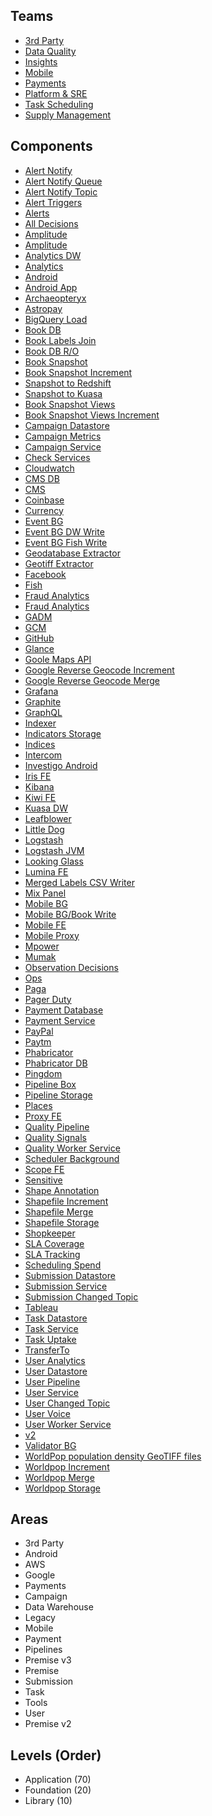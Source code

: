 ## Teams
* [3rd Party](/teams/3rd-party.md)
* [Data Quality](/teams/data-quality.md)
* [Insights](/teams/insights.md)
* [Mobile](/teams/mobile.md)
* [Payments](/teams/payments.md)
* [Platform & SRE](/teams/platform.md)
* [Task Scheduling](/teams/scheduling.md)
* [Supply Management](/teams/supply.md)

## Components
* [Alert Notify](/components/alert-notify.md)
* [Alert Notify Queue](/components/alert-notify-queue.md)
* [Alert Notify Topic](/components/alert-notify-topic.md)
* [Alert Triggers](/components/alert-triggers-topic.md)
* [Alerts](/components/alerts.md)
* [All Decisions](/components/all-decisions.md)
* [Amplitude](/components/amplitude.md)
* [Amplitude](/components/amplitude-schema.md)
* [Analytics DW](/components/analytics-dw.md)
* [Analytics](/components/analytics-schema.md)
* [Android](/components/android.md)
* [Android App](/components/android-v2.md)
* [Archaeopteryx](/components/archaeopteryx.md)
* [Astropay](/components/astropay.md)
* [BigQuery Load](/components/big-query-load.md)
* [Book DB](/components/book.md)
* [Book Labels Join](/components/book-labels-join.md)
* [Book DB R/O](/components/book-read.md)
* [Book Snapshot](/components/book-snapshot.md)
* [Book Snapshot Increment](/components/book-snapshot-increment.md)
* [Snapshot to Redshift](/components/book-snapshot-to-redshift-dw.md)
* [Snapshot to Kuasa](/components/book-snapshot-to-redshift-kuasa.md)
* [Book Snapshot Views](/components/book-snapshot-views.md)
* [Book Snapshot Views Increment](/components/book-snapshot-views-increment.md)
* [Campaign Datastore](/components/campaign-datastore.md)
* [Campaign Metrics](/components/campaign-metrics.md)
* [Campaign Service](/components/campaign-service.md)
* [Check Services](/components/check-services.md)
* [Cloudwatch](/components/cloudwatch.md)
* [CMS DB](/components/cms-db.md)
* [CMS](/components/cms-fe.md)
* [Coinbase](/components/coinbase.md)
* [Currency](/components/currency.md)
* [Event BG](/components/event-bg.md)
* [Event BG DW Write](/components/event-bg-dw-write.md)
* [Event BG Fish Write](/components/event-bg-fish-write.md)
* [Geodatabase Extractor](/components/extract-geodatabase.md)
* [Geotiff Extractor](/components/extract-geotiff.md)
* [Facebook](/components/facebook.md)
* [Fish](/components/fish.md)
* [Fraud Analytics](/components/fraud-analytics-daily.md)
* [Fraud Analytics](/components/fraud-police-daily.md)
* [GADM](/components/gadm.md)
* [GCM](/components/gcm.md)
* [GitHub](/components/github.md)
* [Glance](/components/glance.md)
* [Goole Maps API](/components/google-maps-api.md)
* [Google Reverse Geocode Increment](/components/google-reverse-geocode-increment.md)
* [Google Reverse Geocode Merge](/components/google-reverse-geocode-merge.md)
* [Grafana](/components/grafana.md)
* [Graphite](/components/graphite.md)
* [GraphQL](/components/graphql-fe.md)
* [Indexer](/components/indexer-bg.md)
* [Indicators Storage](/components/indicators-storage.md)
* [Indices](/components/indices.md)
* [Intercom](/components/intercom.md)
* [Investigo Android](/components/investigo-android.md)
* [Iris FE](/components/iris-fe.md)
* [Kibana](/components/kibana.md)
* [Kiwi FE](/components/kiwi-fe.md)
* [Kuasa DW](/components/kuasa-dw.md)
* [Leafblower](/components/leafblower.md)
* [Little Dog](/components/little-dog.md)
* [Logstash](/components/logstash.md)
* [Logstash JVM](/components/logstash-jvm.md)
* [Looking Glass](/components/looking-glass.md)
* [Lumina FE](/components/lumina-fe.md)
* [Merged Labels CSV Writer](/components/merged-labels-csv-writer.md)
* [Mix Panel](/components/mixpanel.md)
* [Mobile BG](/components/mobile-bg.md)
* [Mobile BG/Book Write](/components/mobile-bg-book-write.md)
* [Mobile FE](/components/mobile-fe.md)
* [Mobile Proxy](/components/mobile-proxy.md)
* [Mpower](/components/mpower.md)
* [Mumak](/components/mumak.md)
* [Observation Decisions](/components/obs-decisions.md)
* [Ops](/components/ops.md)
* [Paga](/components/paga.md)
* [Pager Duty](/components/pagerduty.md)
* [Payment Database](/components/payment-datastore.md)
* [Payment Service](/components/payment-service.md)
* [PayPal](/components/paypal.md)
* [Paytm](/components/paytm.md)
* [Phabricator](/components/phabricator.md)
* [Phabricator DB](/components/phabricator-rds.md)
* [Pingdom](/components/pingdom.md)
* [Pipeline Box](/components/pipeline-box.md)
* [Pipeline Storage](/components/pipeline-storage.md)
* [Places](/components/places.md)
* [Proxy FE](/components/proxy-fe.md)
* [Quality Pipeline](/components/quality-pipeline.md)
* [Quality Signals](/components/quality-signals.md)
* [Quality Worker Service](/components/quality-worker.md)
* [Scheduler Background](/components/scheduler-bg.md)
* [Scope FE](/components/scope-fe.md)
* [Sensitive](/components/sensitive-schema.md)
* [Shape Annotation](/components/shape-annotation.md)
* [Shapefile Increment](/components/shapefile-increment.md)
* [Shapefile Merge](/components/shapefile-merge.md)
* [Shapefile Storage](/components/shapefile-storage.md)
* [Shopkeeper](/components/shopkeeper.md)
* [SLA Coverage](/components/sla-coverage.md)
* [SLA Tracking](/components/sla-tracking.md)
* [Scheduling Spend](/components/spend.md)
* [Submission Datastore](/components/submission-datastore.md)
* [Submission Service](/components/submission-service.md)
* [Submission Changed Topic](/components/submission-topic-changed.md)
* [Tableau](/components/tableau.md)
* [Task Datastore](/components/task-datastore.md)
* [Task Service](/components/task-service.md)
* [Task Uptake](/components/task-uptake.md)
* [TransferTo](/components/transferto.md)
* [User Analytics](/components/user-analytics.md)
* [User Datastore](/components/user-datastore.md)
* [User Pipeline](/components/user-pipeline.md)
* [User Service](/components/user-service.md)
* [User Changed Topic](/components/user-topic-changed.md)
* [User Voice](/components/user-voice.md)
* [User Worker Service](/components/user-worker.md)
* [v2](/components/v2-schema.md)
* [Validator BG](/components/validator-bg.md)
* [WorldPop population density GeoTIFF files](/components/worldpop.md)
* [Worldpop Increment](/components/worldpop-increment.md)
* [Worldpop Merge](/components/worldpop-merge.md)
* [Worldpop Storage](/components/worldpop-storage.md)

## Areas
* 3rd Party
* Android
* AWS
* Google
* Payments
* Campaign
* Data Warehouse
* Legacy
* Mobile
* Payment
* Pipelines
* Premise v3
* Premise
* Submission
* Task
* Tools
* User
* Premise v2

## Levels (Order)
* Application (70)
* Foundation (20)
* Library (10)
